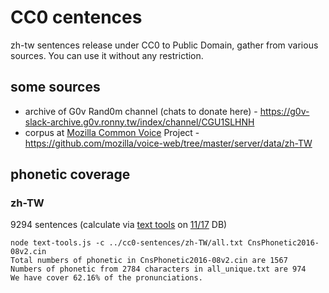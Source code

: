 # CC0 centences

zh-tw sentences release under CC0 to Public Domain, gather from various sources. 
You can use it without any restriction.

## some sources


- archive of G0v Rand0m channel (chats to donate here) - https://g0v-slack-archive.g0v.ronny.tw/index/channel/CGU1SLHNH
- corpus at [Mozilla Common Voice](http://voice.mozilla.org/zh-TW/) Project - https://github.com/mozilla/voice-web/tree/master/server/data/zh-TW


## phonetic coverage 

### zh-TW

9294 sentences
(calculate via [text tools](https://github.com/irvin/voice-text-tools) on [11/17](https://github.com/irvin/cc0-sentences/commit/bef33f28e97d66b0f2395dc667ff63e51e9958b5) DB)

```
node text-tools.js -c ../cc0-sentences/zh-TW/all.txt CnsPhonetic2016-08v2.cin
Total numbers of phonetic in CnsPhonetic2016-08v2.cin are 1567
Numbers of phonetic from 2784 characters in all_unique.txt are 974
We have cover 62.16% of the pronunciations.
```
